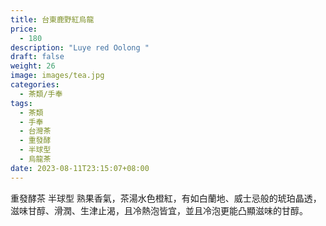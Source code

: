 ```yaml
---
title: 台東鹿野紅烏龍
price:
  - 180
description: "Luye red Oolong "
draft: false
weight: 26
image: images/tea.jpg
categories:
  - 茶類/手奉
tags:
  - 茶類
  - 手奉
  - 台灣茶
  - 重發酵
  - 半球型
  - 烏龍茶
date: 2023-08-11T23:15:07+08:00
---
```

重發酵茶 半球型 熟果香氣，茶湯水色橙紅，有如白蘭地、威士忌般的琥珀晶透，滋味甘醇、滑潤、生津止渴，且冷熱泡皆宜，並且冷泡更能凸顯滋味的甘醇。